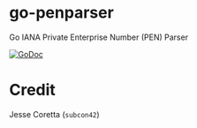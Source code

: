 # go-penparser

Go IANA Private Enterprise Number (PEN) Parser

[![GoDoc](https://img.shields.io/badge/godoc-reference-blue.svg)](http://godoc.org/github.com/subcon42/go-penparser)

# Credit

Jesse Coretta (`subcon42`)
